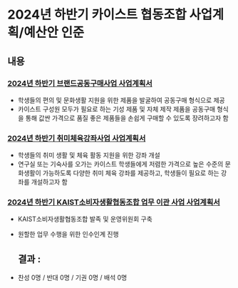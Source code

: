 2024년 하반기 카이스트 협동조합 사업계획/예산안 인준
===

## 내용

### [2024년 하반기 브랜드공동구매사업 사업계획서](협동조합_브랜드공동구매_사업계획서.md)
- 학생들의 편의 및 문화생활 지원을 위한 제품을 발굴하여 공동구매 형식으로 제공
- 카이스트 구성원 모두가 필요로 하는 기성 제품 및 자체 제작 제품을 공동구매 형식을 통해 값싼 가격으로 품질 좋은 제품들을 손쉽게 구매할 수 있도록 장려하고자 함


### [2024년 하반기 취미체육강좌사업 사업계획서](협동조합_취미체육_사업계획서.md)
- 학생들의 취미 생활 및 체육 활동 지원을 위한 강좌 개설
- 연구실 또는 기숙사를 오가는 카이스트 학생들에게 저렴한 가격으로 높은 수준의 문화생활이 가능하도록 다양한 취미 체육 강좌를 제공하고, 학생들이 필요로 하는 강좌를 개설하고자 함

### [2024년 하반기 KAIST소비자생활협동조합 업무 이관 사업 사업계획서](협동조합_이관사업_사업계획서.md)
- KAIST소비자생활협동조합 발족 및 운영위원회 구축
- 원할한 업무 수행을 위한 인수인계 진행

  ## 결과 :
- 찬성 0명 / 반대 0명 / 기권 0명 / 배석 0명
